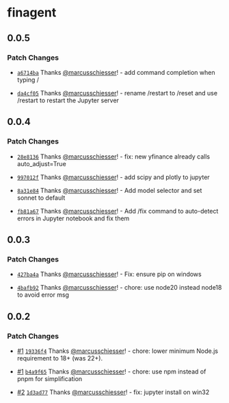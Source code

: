 # finagent

## 0.0.5

### Patch Changes

- [`a6714ba`](https://github.com/schiesser-it/finance-agent/commit/a6714ba4c49cb3fa8f9210f51dd44f8d53b6ffd9) Thanks [@marcusschiesser](https://github.com/marcusschiesser)! - add command completion when typing /

- [`da4cf05`](https://github.com/schiesser-it/finance-agent/commit/da4cf0523d5de2c0b22b07496a6fa5065d088f0d) Thanks [@marcusschiesser](https://github.com/marcusschiesser)! - rename /restart to /reset and use /restart to restart the Jupyter server

## 0.0.4

### Patch Changes

- [`28e8136`](https://github.com/schiesser-it/finance-agent/commit/28e813601d944fd3dc70ef67c71e409a4d119a30) Thanks [@marcusschiesser](https://github.com/marcusschiesser)! - fix: new yfinance already calls auto_adjust=True

- [`997012f`](https://github.com/schiesser-it/finance-agent/commit/997012f6f076ecd11d58d70118c0d51f7638cc94) Thanks [@marcusschiesser](https://github.com/marcusschiesser)! - add scipy and plotly to jupyter

- [`8a31e84`](https://github.com/schiesser-it/finance-agent/commit/8a31e84437634511b491692c6441f031ffacc9d5) Thanks [@marcusschiesser](https://github.com/marcusschiesser)! - Add model selector and set sonnet to default

- [`fb81a67`](https://github.com/schiesser-it/finance-agent/commit/fb81a67cb74fbcf76dc401dd26582cb3848ab47f) Thanks [@marcusschiesser](https://github.com/marcusschiesser)! - Add /fix command to auto-detect errors in Jupyter notebook and fix them

## 0.0.3

### Patch Changes

- [`427ba4a`](https://github.com/schiesser-it/finance-agent/commit/427ba4a8d58c5e61128841f0f763cf2149b45194) Thanks [@marcusschiesser](https://github.com/marcusschiesser)! - Fix: ensure pip on windows

- [`4bafb92`](https://github.com/schiesser-it/finance-agent/commit/4bafb9226baf5e8f5074a80360b3b3c4294c0e36) Thanks [@marcusschiesser](https://github.com/marcusschiesser)! - chore: use node20 instead node18 to avoid error msg

## 0.0.2

### Patch Changes

- [#1](https://github.com/schiesser-it/finance-agent/pull/1) [`19336f4`](https://github.com/schiesser-it/finance-agent/commit/19336f4b81f5e03cedfbe49ae9214cccfed013e9) Thanks [@marcusschiesser](https://github.com/marcusschiesser)! - chore: lower minimum Node.js requirement to 18+ (was 22+).

- [#1](https://github.com/schiesser-it/finance-agent/pull/1) [`b4a9f65`](https://github.com/schiesser-it/finance-agent/commit/b4a9f6594496a6f1aa15551426c6806faeb804b1) Thanks [@marcusschiesser](https://github.com/marcusschiesser)! - chore: use npm instead of pnpm for simplification

- [#2](https://github.com/schiesser-it/finance-agent/pull/2) [`1d3ad77`](https://github.com/schiesser-it/finance-agent/commit/1d3ad777e5fc0efe89763594321627bea92eda32) Thanks [@marcusschiesser](https://github.com/marcusschiesser)! - fix: jupyter install on win32
